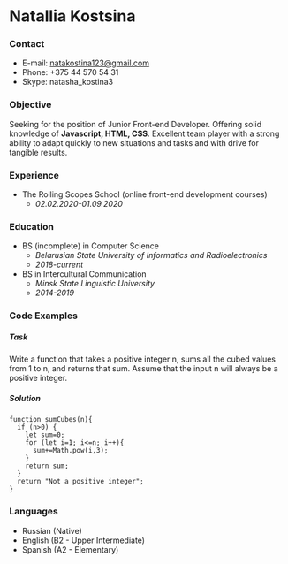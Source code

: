 
# Natallia Kostsina
### Contact
* E-mail: natakostina123@gmail.com
* Phone: +375 44 570 54 31
* Skype: natasha_kostina3
### Objective
Seeking for the position of Junior Front-end Developer.
Offering solid knowledge of **Javascript, HTML, CSS**.
Excellent team player with a strong ability to adapt quickly to new situations and tasks
and with drive for tangible results.
### Experience
- The Rolling Scopes School (online front-end development courses)
  - *02.02.2020-01.09.2020*
### Education
- BS (incomplete) in Computer Science
  - *Belarusian State University of Informatics and Radioelectronics*
  - *2018-current*
- BS in Intercultural Communication
  - *Minsk State Linguistic University*
  - *2014-2019*
### Code Examples
##### Task
Write a function that takes a positive integer n, sums all the cubed values from 1 to n, and returns that sum.
Assume that the input n will always be a positive integer.
##### Solution
```
function sumCubes(n){
  if (n>0) {
    let sum=0;
    for (let i=1; i<=n; i++){
      sum+=Math.pow(i,3);  
    }
    return sum;
  }
  return "Not a positive integer";
}
```

### Languages
* Russian (Native)
* English (B2 - Upper Intermediate)
* Spanish (A2 - Elementary)
